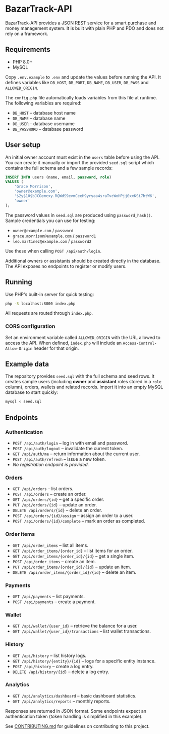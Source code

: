 # BazarTrack-API

BazarTrack-API provides a JSON REST service for a smart purchase and money management system. It is built with plain PHP and PDO and does not rely on a framework.

## Requirements

- PHP 8.0+
- MySQL

Copy `.env.example` to `.env` and update the values before running the API.
It defines variables like `DB_HOST`, `DB_PORT`, `DB_NAME`, `DB_USER`, `DB_PASS` and `ALLOWED_ORIGIN`.

The `config.php` file automatically loads variables from this file at runtime.
The following variables are required:

- `DB_HOST` – database host name
- `DB_NAME` – database name
- `DB_USER` – database username
- `DB_PASSWORD` – database password 

## User setup

An initial owner account must exist in the `users` table before using the API.
You can create it manually or import the provided `seed.sql` script which
contains the full schema and a few sample records:

```sql
INSERT INTO users (name, email, password, role)
VALUES (
    'Grace Morrison',
    'owner@example.com',
    '$2y$10$bJCOemcxy.RQWdS9evmCeeH9yryaa4sraTvcWoHPjj0xxKSi7htW6',
    'owner'
);
```

The password values in `seed.sql` are produced using `password_hash()`.
Sample credentials you can use for testing:
- `owner@example.com` / `password`
- `grace.morrison@example.com` / `password1`
- `leo.martinez@example.com` / `password2`

Use these when calling `POST /api/auth/login`.

Additional owners or assistants should be created directly in the database.
The API exposes no endpoints to register or modify users.

## Running

Use PHP's built-in server for quick testing:

```bash
php -S localhost:8000 index.php
```

All requests are routed through `index.php`.

### CORS configuration

Set an environment variable called `ALLOWED_ORIGIN` with the URL allowed to access
the API. When defined, `index.php` will include an `Access-Control-Allow-Origin`
header for that origin.

## Example data

The repository provides `seed.sql` with the full schema and seed rows. It
creates sample users (including **owner** and **assistant** roles stored in a
`role` column), orders, wallets and related records. Import it into an empty
MySQL database to start quickly:

```bash
mysql < seed.sql
```

## Endpoints

### Authentication
- `POST /api/auth/login` – log in with email and password.
- `POST /api/auth/logout` – invalidate the current token.
- `GET /api/auth/me` – return information about the current user.
- `POST /api/auth/refresh` – issue a new token.
- *No registration endpoint is provided.*

### Orders
- `GET /api/orders` – list orders.
- `POST /api/orders` – create an order.
- `GET /api/orders/{id}` – get a specific order.
- `PUT /api/orders/{id}` – update an order.
- `DELETE /api/orders/{id}` – delete an order.
- `POST /api/orders/{id}/assign` – assign an order to a user.
- `POST /api/orders/{id}/complete` – mark an order as completed.

### Order items
- `GET /api/order_items` – list all items.
- `GET /api/order_items/{order_id}` – list items for an order.
- `GET /api/order_items/{order_id}/{id}` – get a single item.
- `POST /api/order_items` – create an item.
- `PUT /api/order_items/{order_id}/{id}` – update an item.
- `DELETE /api/order_items/{order_id}/{id}` – delete an item.

### Payments
- `GET /api/payments` – list payments.
- `POST /api/payments` – create a payment.

### Wallet
- `GET /api/wallet/{user_id}` – retrieve the balance for a user.
- `GET /api/wallet/{user_id}/transactions` – list wallet transactions.

### History
- `GET /api/history` – list history logs.
- `GET /api/history/{entity}/{id}` – logs for a specific entity instance.
- `POST /api/history` – create a log entry.
- `DELETE /api/history/{id}` – delete a log entry.

### Analytics
- `GET /api/analytics/dashboard` – basic dashboard statistics.
- `GET /api/analytics/reports` – monthly reports.

Responses are returned in JSON format. Some endpoints expect an authentication token (token handling is simplified in this example).

See [CONTRIBUTING.md](CONTRIBUTING.md) for guidelines on contributing to this project.

